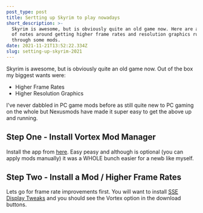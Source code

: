 ```yaml
---
post_type: post
title: Sertting up Skyrim to play nowadays
short_description: >-
  Skyrim is awesome, but is obviously quite an old game now. Here are a couple
  of notes around getting higher frame rates and resolution graphics running
  through some mods.
date: 2021-11-21T13:52:22.334Z
slug: setting-up-skyrim-2021
---
```

Skyrim is awesome, but is obviously quite an old game now. Out of the box my biggest wants were:

* Higher Frame Rates
* Higher Resolution Graphics

I've never dabbled in PC game mods before as still quite new to PC gaming on the whole but Nexusmods have made it super easy to get the above up and running.

## Step One - Install Vortex Mod Manager

Install the app from [here](https://www.nexusmods.com/about/vortex/). Easy peasy and although is optional (you can apply mods manually) it was a WHOLE bunch easier for a newb like myself.

## Step Two - Install a Mod / Higher Frame Rates

Lets go for frame rate improvements first. You will want to install [SSE Display Tweaks](https://www.nexusmods.com/skyrimspecialedition/mods/34705) and you should see the Vortex option in the download buttons.